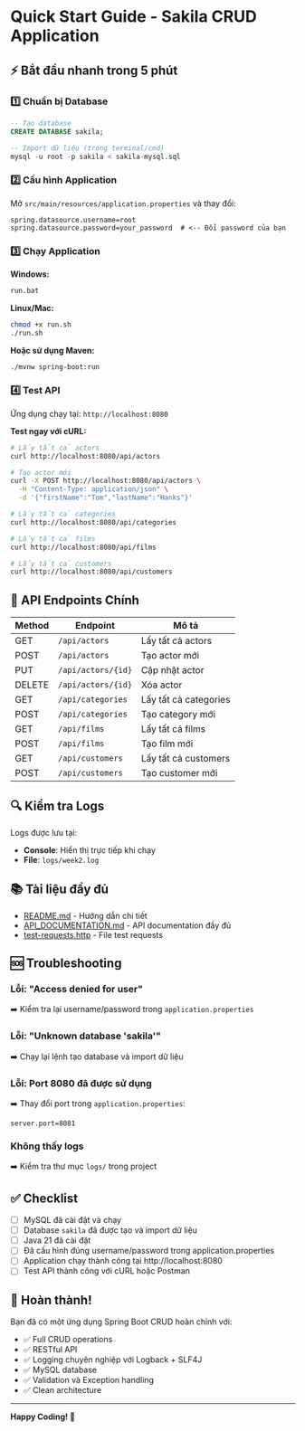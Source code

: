 # Quick Start Guide - Sakila CRUD Application

## ⚡ Bắt đầu nhanh trong 5 phút

### 1️⃣ Chuẩn bị Database

```sql
-- Tạo database
CREATE DATABASE sakila;

-- Import dữ liệu (trong terminal/cmd)
mysql -u root -p sakila < sakila-mysql.sql
```

### 2️⃣ Cấu hình Application

Mở `src/main/resources/application.properties` và thay đổi:

```properties
spring.datasource.username=root
spring.datasource.password=your_password  # <-- Đổi password của bạn
```

### 3️⃣ Chạy Application

**Windows:**
```cmd
run.bat
```

**Linux/Mac:**
```bash
chmod +x run.sh
./run.sh
```

**Hoặc sử dụng Maven:**
```bash
./mvnw spring-boot:run
```

### 4️⃣ Test API

Ứng dụng chạy tại: `http://localhost:8080`

**Test ngay với cURL:**

```bash
# Lấy tất cả actors
curl http://localhost:8080/api/actors

# Tạo actor mới
curl -X POST http://localhost:8080/api/actors \
  -H "Content-Type: application/json" \
  -d '{"firstName":"Tom","lastName":"Hanks"}'

# Lấy tất cả categories
curl http://localhost:8080/api/categories

# Lấy tất cả films
curl http://localhost:8080/api/films

# Lấy tất cả customers
curl http://localhost:8080/api/customers
```

## 📝 API Endpoints Chính

| Method | Endpoint | Mô tả |
|--------|----------|-------|
| GET | `/api/actors` | Lấy tất cả actors |
| POST | `/api/actors` | Tạo actor mới |
| PUT | `/api/actors/{id}` | Cập nhật actor |
| DELETE | `/api/actors/{id}` | Xóa actor |
| GET | `/api/categories` | Lấy tất cả categories |
| POST | `/api/categories` | Tạo category mới |
| GET | `/api/films` | Lấy tất cả films |
| POST | `/api/films` | Tạo film mới |
| GET | `/api/customers` | Lấy tất cả customers |
| POST | `/api/customers` | Tạo customer mới |

## 🔍 Kiểm tra Logs

Logs được lưu tại:
- **Console**: Hiển thị trực tiếp khi chạy
- **File**: `logs/week2.log`

## 📚 Tài liệu đầy đủ

- [README.md](./README.md) - Hướng dẫn chi tiết
- [API_DOCUMENTATION.md](./API_DOCUMENTATION.md) - API documentation đầy đủ
- [test-requests.http](./test-requests.http) - File test requests

## 🆘 Troubleshooting

### Lỗi: "Access denied for user"
➡️ Kiểm tra lại username/password trong `application.properties`

### Lỗi: "Unknown database 'sakila'"
➡️ Chạy lại lệnh tạo database và import dữ liệu

### Lỗi: Port 8080 đã được sử dụng
➡️ Thay đổi port trong `application.properties`:
```properties
server.port=8081
```

### Không thấy logs
➡️ Kiểm tra thư mục `logs/` trong project

## ✅ Checklist

- [ ] MySQL đã cài đặt và chạy
- [ ] Database `sakila` đã được tạo và import dữ liệu
- [ ] Java 21 đã cài đặt
- [ ] Đã cấu hình đúng username/password trong application.properties
- [ ] Application chạy thành công tại http://localhost:8080
- [ ] Test API thành công với cURL hoặc Postman

## 🎉 Hoàn thành!

Bạn đã có một ứng dụng Spring Boot CRUD hoàn chỉnh với:
- ✅ Full CRUD operations
- ✅ RESTful API
- ✅ Logging chuyên nghiệp với Logback + SLF4J
- ✅ MySQL database
- ✅ Validation và Exception handling
- ✅ Clean architecture

---

**Happy Coding! 🚀**

